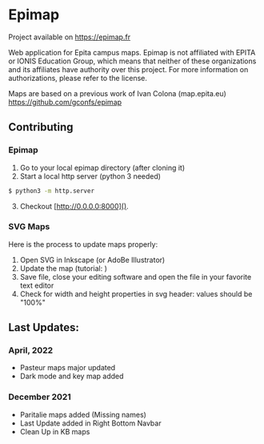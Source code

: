 # Epimap
Project available on https://epimap.fr

Web application for Epita campus maps.
Epimap is not affiliated with EPITA or IONIS Education Group, 
which means that neither of these organizations and its affiliates have authority over this project.
For more information on authorizations, please refer to the license.

Maps are based on a previous work of Ivan Colona (map.epita.eu) https://github.com/gconfs/epimap

## Contributing

### Epimap 

1. Go to your local epimap directory (after cloning it)
2. Start a local http server (python 3 needed)
```sh
$ python3 -m http.server
```
3. Checkout [http://0.0.0.0:8000]().

### SVG Maps

Here is the process to update maps properly:

1. Open SVG in Inkscape (or AdoBe Illustrator) 
2. Update the map (tutorial: )
3. Save file, close your editing software and open the file in your favorite text editor
4. Check for width and height properties in svg header: values should be "100%"

## Last Updates:

### April, 2022
- Pasteur maps major updated
- Dark mode and key map added

### December 2021
- Paritalie maps added (Missing names)
- Last Update added in Right Bottom Navbar
- Clean Up in KB maps